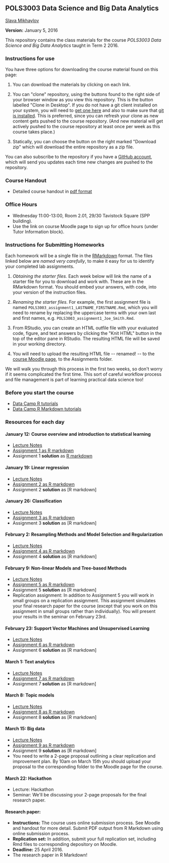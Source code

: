 ## POLS3003 Data Science and Big Data Analytics ##


[Slava Mikhaylov](s.mikhaylov@ucl.ac.uk)

**Version:** January 5, 2016

This repository contains the class materials for the course *POLS3003 Data Science and Big Data Analytics* taught in Term 2 2016.  

### Instructions for use ###

You have three options for downloading the course material found on this page:  

1.  You can download the materials by clicking on each link.  

2.  You can "clone" repository, using the buttons found to the right side of your browser window as you view this repository.  This is the button labelled "Clone in Desktop".  If you do not have a git client installed on your system, you will need to [get one here](https://git-scm.com/download/gui) and also to make sure that [git is installed](https://git-scm.com/downloads).  This is preferred, since you can refresh your clone as new content gets pushed to the course repository.  (And new material will get actively pushed to the course repository at least once per week as this course takes place.)

3.  Statically, you can choose the button on the right marked "Download zip" which will download the entire repository as a zip file.

You can also subscribe to the repository if you have a [GitHub account](https://github.com), which will send you updates each time new changes are pushed to the repository.

### Course Handout ###

- Detailed course handout in [pdf format](handout/POLS3003Handout.pdf)

### Office Hours ###

- Wednesday 11:00-13:00, Room 2.01, 29/30 Tavistock Square (SPP building).
- Use the link on course Moodle page to sign up for office hours (under Tutor Information block).


### Instructions for Submitting Homeworks ###

Each homework will be a single file in the [RMarkdown](http://bit.ly/R_markdown) format.  The files linked below are *named very carefully*, to make it easy for us to identify your completed lab assignments.  

1.  *Obtaining the starter files.* Each week below will link the name of a starter file for you to download and work with.  These are in the RMarkdown format.  You should embed your answers, with code, into your version of the instruction files.

2.  *Renaming the starter files.* For example, the first assignment file is named `POLS3003_assignment1_LASTNAME_FIRSTNAME.Rmd`, which you will need to rename by replacing the uppercase terms with your own last and first names, e.g.  `POLS3003_assignment1_Joe_Smith.Rmd`.
    
3.  From RStudio, you can create an HTML outfile file with your evaluated code, figure, and text answers by clicking the "Knit HTML" button in the top of the editor pane in RStudio.  The resulting HTML file will be saved in your working directory.

4.  You will need to upload the resulting HTML file -- renamed! -- to the [course Moodle page](https://moodle.ucl.ac.uk/course/view.php?id=34265), to the Assignments folder.  

We will walk you through this process in the first two weeks, so don't worry if it seems complicated the first time.  This sort of careful workflow process and file management is part of learning practical data science too!

### Before you start the course ###

- [Data Camp R tutorials](https://www.datacamp.com/courses/free-introduction-to-r)
- [Data Camp R Markdown tutorials](https://www.datacamp.com/courses/reporting-with-r-markdown)

### Resources for each day ###

#### January 12: Course overview and introduction to statistical learning

- [Lecture Notes](week1/POLS3003_week1.pdf)
- [Assignment 1 as R markdown](week1/POLS3003_assignment1_LASTNAME_FIRSTNAME.Rmd)
- Assignment 1 **solution** as [R markdown](week1/POLS3003_assignment1_solution.Rmd)

#### January 19: Linear regression  

- [Lecture Notes](week2/POLS3003_week2.pdf)
- [Assignment 2 as R markdown](week2/POLS3003_assignment2_LASTNAME_FIRSTNAME.Rmd)
- Assignment 2 **solution** as [R markdown]

#### January 26: Classification 

- [Lecture Notes](week3/POLS3003_week3.pdf)
- [Assignment 3 as R markdown](week3/POLS3003_assignment3_LASTNAME_FIRSTNAME.Rmd)
- Assignment 3 **solution** as [R markdown]

#### February 2: Resampling Methods and Model Selection and Regularization 

- [Lecture Notes](week4/POLS3003_week4.pdf)
- [Assignment 4 as R markdown](week4/POLS3003_assignment4_LASTNAME_FIRSTNAME.Rmd)
- Assignment 4 **solution** as [R markdown]

#### February 9: Non-linear Models and Tree-based Methods

- [Lecture Notes](week5/POLS3003_week5.pdf)
- [Assignment 5 as R markdown](week5/POLS3003_assignment5_LASTNAME_FIRSTNAME.Rmd)
- Assignment 5 **solution** as [R markdown]
- Replication assignment: In addition to Assignment 5 you will work in small groups on a replication assignment. This assignment simulates your final research paper for the course (except that you work on this assignment in small groups rather than individually). You will present your results in the seminar on February 23rd.

#### February 23: Support Vector Machines and Unsupervised Learning

- [Lecture Notes](week6/POLS3003_week6.pdf)
- [Assignment 6 as R markdown](week6/POLS3003_assignment6_LASTNAME_FIRSTNAME.Rmd)
- Assignment 6 **solution** as [R markdown]

#### March 1: Text analytics

- [Lecture Notes](week7/POLS3003_week7.pdf)
- [Assignment 7 as R markdown](week7/POLS3003_assignment7_LASTNAME_FIRSTNAME.Rmd)
- Assignment 7 **solution** as [R markdown]

#### March 8: Topic models

- [Lecture Notes](week8/POLS3003_week8.pdf)
- [Assignment 8 as R markdown](week8/POLS3003_assignment8_LASTNAME_FIRSTNAME.Rmd)
- Assignment 8 **solution** as [R markdown]

#### March 15: Big data

- [Lecture Notes](week9/POLS3003_week9.pdf)
- [Assignment 9 as R markdown](week9/POLS3003_assignment9_LASTNAME_FIRSTNAME.Rmd)
- Assignment 9 **solution** as [R markdown]
- You need to write a 2-page proposal outlining a clear replication and improvement plan. By 10am on March 15th you should upload your proposal to the corresponding folder to the Moodle page for the course. 

#### March 22: Hackathon

- Lecture: Hackathon
- Seminar: We'll be discussing your 2-page proposals for the final research paper. 

#### Research paper: 

- **Instructions:**  The course uses online submission process. See Moodle and handout for more detail. Submit PDF output from R Markdown using online submission process. 
- **Replication set:** In addition, submit your full replication set, including Rmd files to corresponding depository on Moodle. 
- **Deadline:** 25 April 2016.
- The research paper in R Markdown!


